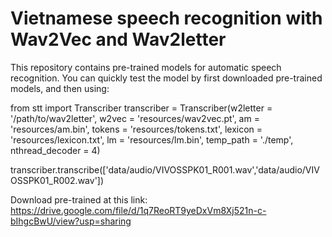 # Vietnamese speech recognition with Wav2Vec and Wav2letter
This repository contains pre-trained models for automatic speech recognition. You can quickly test the model by first downloaded pre-trained models, and then using:

from stt import Transcriber
transcriber = Transcriber(w2letter = '/path/to/wav2letter', 
                          w2vec = 'resources/wav2vec.pt', 
                          am = 'resources/am.bin', 
                          tokens = 'resources/tokens.txt', 
                          lexicon = 'resources/lexicon.txt', 
                          lm = 'resources/lm.bin',
                          temp_path = './temp',
                          nthread_decoder = 4)
                          
transcriber.transcribe(['data/audio/VIVOSSPK01_R001.wav','data/audio/VIVOSSPK01_R002.wav'])

Download pre-trained at this link:
https://drive.google.com/file/d/1q7ReoRT9yeDxVm8Xj521n-c-bIhgcBwU/view?usp=sharing


